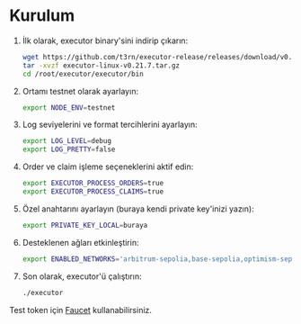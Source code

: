 # Kurulum 

1. İlk olarak, executor binary'sini indirip çıkarın:
   ```bash
   wget https://github.com/t3rn/executor-release/releases/download/v0.21.7/executor-linux-v0.21.7.tar.gz
   tar -xvzf executor-linux-v0.21.7.tar.gz
   cd /root/executor/executor/bin
   ```

2. Ortamı testnet olarak ayarlayın:
   ```bash
   export NODE_ENV=testnet
   ```

3. Log seviyelerini ve format tercihlerini ayarlayın:
   ```bash
   export LOG_LEVEL=debug
   export LOG_PRETTY=false
   ```

4. Order ve claim işleme seçeneklerini aktif edin:
   ```bash
   export EXECUTOR_PROCESS_ORDERS=true
   export EXECUTOR_PROCESS_CLAIMS=true
   ```

5. Özel anahtarını ayarlayın (buraya kendi private key'inizi yazın):
   ```bash
   export PRIVATE_KEY_LOCAL=buraya
   ```

6. Desteklenen ağları etkinleştirin:
   ```bash
   export ENABLED_NETWORKS='arbitrum-sepolia,base-sepolia,optimism-sepolia,l1rn'
   ```

7. Son olarak, executor'ü çalıştırın:
   ```bash
   ./executor
   ```

Test token için [Faucet](https://link_to_faucet) kullanabilirsiniz.
